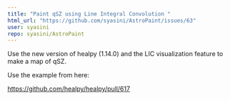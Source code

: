 ```yaml
---
title: "Paint qSZ using Line Integral Convolution "
html_url: "https://github.com/syasini/AstroPaint/issues/63"
user: syasini
repo: syasini/AstroPaint
---
```


Use the new version of healpy (1.14.0) and the LIC visualization feature to make a map of qSZ. 

Use the example from here:

https://github.com/healpy/healpy/pull/617